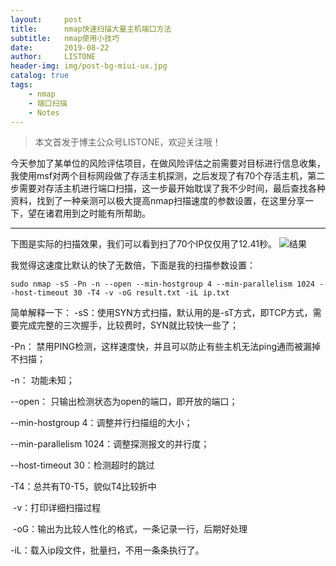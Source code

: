 ```yaml
---
layout:     post
title:      nmap快速扫描大量主机端口方法
subtitle:   nmap使用小技巧
date:       2019-08-22
author:     LISTONE
header-img: img/post-bg-miui-ux.jpg
catalog: true
tags:
    - nmap
    - 端口扫描
    - Notes
---
```


>本文首发于博主公众号LISTONE，欢迎关注哦！

今天参加了某单位的风险评估项目，在做风险评估之前需要对目标进行信息收集，我使用msf对两个目标网段做了存活主机探测，之后发现了有70个存活主机，第二步需要对存活主机进行端口扫描，这一步最开始耽误了我不少时间，最后查找各种资料，找到了一种亲测可以极大提高nmap扫描速度的参数设置，在这里分享一下，望在诸君用到之时能有所帮助。

---

下图是实际的扫描效果，我们可以看到扫了70个IP仅仅用了12.41秒。
![结果](https://upload-images.jianshu.io/upload_images/19120456-2c1823fc07776584.png?imageMogr2/auto-orient/strip%7CimageView2/2/w/1240)

我觉得这速度比默认的快了无数倍，下面是我的扫描参数设置：

```
sudo nmap -sS -Pn -n --open --min-hostgroup 4 --min-parallelism 1024 --host-timeout 30 -T4 -v -oG result.txt -iL ip.txt
```

简单解释一下：
-sS：使用SYN方式扫描，默认用的是-sT方式，即TCP方式，需要完成完整的三次握手，比较费时，SYN就比较快一些了；

-Pn： 禁用PING检测，这样速度快，并且可以防止有些主机无法ping通而被漏掉不扫描；

-n： 功能未知；

--open： 只输出检测状态为open的端口，即开放的端口；

--min-hostgroup 4：调整并行扫描组的大小；

--min-parallelism 1024：调整探测报文的并行度；

--host-timeout 30：检测超时的跳过 

-T4：总共有T0-T5，貌似T4比较折中

 -v：打印详细扫描过程

 -oG：输出为比较人性化的格式，一条记录一行，后期好处理

-iL：载入ip段文件，批量扫，不用一条条执行了。
